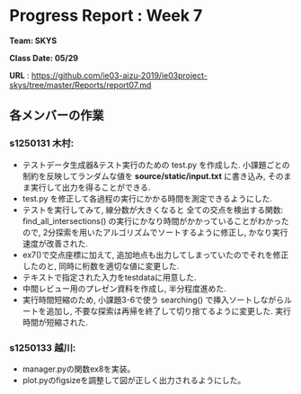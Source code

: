 # Progress Report : Week 7

**Team: SKYS**

**Class Date: 05/29**

**URL** : https://github.com/ie03-aizu-2019/ie03project-skys/tree/master/Reports/report07.md

## 各メンバーの作業

### s1250131 木村:

- テストデータ生成器\&テスト実行のための test.py を作成した. 小課題ごとの制約を反映してランダムな値を **source/static/input.txt** に書き込み, そのまま実行して出力を得ることができる.
- test.py を修正して各過程の実行にかかる時間を測定できるようにした.
- テストを実行してみて, 線分数が大きくなると 全ての交点を検出する関数: find_all_intersections() の実行にかなり時間がかかっていることがわかったので, 2分探索を用いたアルゴリズムでソートするように修正し, かなり実行速度が改善された.
- ex7()で交点座標に加えて, 追加地点も出力してしまっていたのでそれを修正したのと, 同時に桁数を適切な値に変更した.
- テキストで指定された入力をtestdataに用意した.
- 中間レビュー用のプレゼン資料を作成し, 半分程度進めた.
- 実行時間短縮のため, 小課題3-6で使う searching() で挿入ソートしながらルートを追加し, 不要な探索は再帰を終了して切り捨てるように変更した. 実行時間が短縮された.


### s1250133 越川:

- manager.pyの関数ex8を実装。
- plot.pyのfigsizeを調整して図が正しく出力されるようにした。

